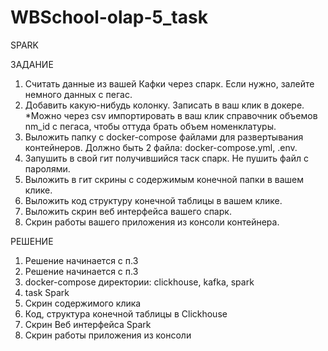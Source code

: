 # WBSchool-olap-5_task
SPARK

ЗАДАНИЕ

1. Считать данные из вашей Кафки через спарк. Если нужно, залейте немного данных с пегас.
2. Добавить какую-нибудь колонку. Записать в ваш клик в докере.
*Можно через csv импортировать в ваш клик справочник объемов nm_id с пегаса, чтобы оттуда брать объем номенклатуры.
3. Выложить папку с docker-compose файлами для развертывания контейнеров. Должно быть 2 файла: docker-compose.yml, .env.
4. Запушить в свой гит получившийся таск спарк. Не пушить файл с паролями.
5. Выложить в гит скрины с содержимым конечной папки в вашем клике. 
6. Выложить код структуру конечной таблицы в вашем клике.
7. Выложить скрин веб интерфейса вашего спарк.
8. Скрин работы вашего приложения из консоли контейнера.

РЕШЕНИЕ
1. Решение начинается с п.3
2. Решение начинается с п.3
3. docker-compose директории: clickhouse, kafka, spark
4. task Spark
5. Скрин содержимого клика
6. Код, структура конечной таблицы в Clickhouse
7. Скрин Веб интерфейса Spark
8. Скрин работы приложения из консоли
